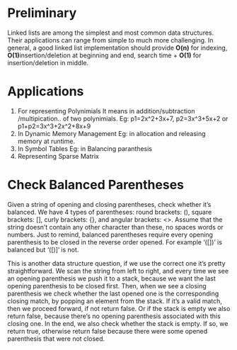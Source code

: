 Preliminary
===========
Linked lists are among the simplest and most common data structures. Their applications can range from simple to much more challenging. In general, a good linked list implementation should provide <B>O(n)</B> for indexing, <B>O(1)</B>insertion/deletion at beginning and end, search time + <B>O(1)</B> for insertion/deletion in middle. 



Applications
============
<ol>
<li>For representing Polynimials
It means in addition/subtraction /multipication.. of two polynimials.
Eg: p1=2x^2+3x+7, p2=3x^3+5x+2 or p1+p2=3x^3+2x^2+8x+9</li>
<li>In Dynamic Memory Management
Eg: in allocation and releasing memory at runtime.</li>
<li>In Symbol Tables
Eg: in Balancing paranthesis</li>
<li>Representing Sparse Matrix</li>
</ol>



Check Balanced Parentheses
==========================
Given a string of opening and closing parentheses, check whether it’s balanced. We have 4 types of parentheses: round brackets: (), square brackets: [], curly brackets: {}, and angular brackets: <>. Assume that the string doesn’t contain any other character than these, no spaces words or numbers. Just to remind, balanced parentheses require every opening parenthesis to be closed in the reverse order opened. For example ‘([])’ is balanced but ‘([)]‘ is not.

This is another data structure question, if we use the correct one it’s pretty straightforward. We scan the string from left to right, and every time we see an opening parenthesis we push it to a stack, because we want the last opening parenthesis to be closed first. Then, when we see a closing parenthesis we check whether the last opened one is the corresponding closing match, by popping an element from the stack. If it’s a valid match, then we proceed forward, if not return false. Or if the stack is empty we also return false, because there’s no opening parenthesis associated with this closing one. In the end, we also check whether the stack is empty. If so, we return true, otherwise return false because there were some opened parenthesis that were not closed. 

